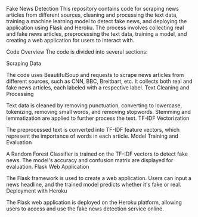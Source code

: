 Fake News Detection
This repository contains code for scraping news articles from different sources, cleaning and processing the text data, training a machine learning model to detect fake news, and deploying the application using Flask and Heroku. The process involves collecting real and fake news articles, preprocessing the text data, training a model, and creating a web application for users to interact with.

Code Overview
The code is divided into several sections:

Scraping Data

The code uses BeautifulSoup and requests to scrape news articles from different sources, such as CNN, BBC, Breitbart, etc.
It collects both real and fake news articles, each labeled with a respective label.
Text Cleaning and Processing

Text data is cleaned by removing punctuation, converting to lowercase, tokenizing, removing small words, and removing stopwords.
Stemming and lemmatization are applied to further process the text.
TF-IDF Vectorization

The preprocessed text is converted into TF-IDF feature vectors, which represent the importance of words in each article.
Model Training and Evaluation

A Random Forest Classifier is trained on the TF-IDF vectors to detect fake news.
The model's accuracy and confusion matrix are displayed for evaluation.
Flask Web Application

The Flask framework is used to create a web application.
Users can input a news headline, and the trained model predicts whether it's fake or real.
Deployment with Heroku

The Flask web application is deployed on the Heroku platform, allowing users to access and use the fake news detection service online.
